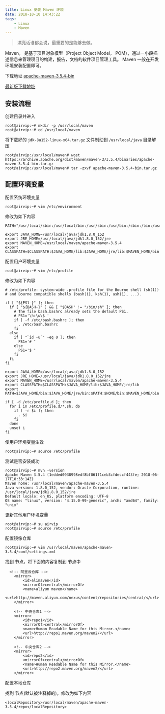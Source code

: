 ```yaml
---
title: Linux 安装 Maven 环境
date: 2018-10-10 14:43:22
tags: 
    - Linux
    - Maven
---
```


> 漂亮话谁都会说，最重要的是能够去做。

Maven， 是基于项目对象模型（Project Object Model， POM），通过一小段描述信息来管理项目的构建，报告，文档的软件项目管理工具。
Maven 一般在开发环境安装配置即可。

<!-- more -->

下载地址 [apache-maven-3.5.4-bin](https://archive.apache.org/dist/maven/maven-3/3.5.4/binaries/)

[最新版下载地址](https://maven.apache.org/download.cgi)

## 安装流程

创建目录并进入

```
root@airvip:~# mkdir -p /usr/local/maven
root@airvip:~# cd /usr/local/maven
```

将下载好的 `jdk-8u152-linux-x64.tar.gz` 文件制动到 `/usr/local/java` 目录解压

```
root@airvip:/usr/local/maven# wget https://archive.apache.org/dist/maven/maven-3/3.5.4/binaries/apache-maven-3.5.4-bin.tar.gz
root@airvip:/usr/local/maven# tar -zxvf apache-maven-3.5.4-bin.tar.gz
```

## 配置环境变量

配置系统环境变量

```
root@airvip:~# vim /etc/environment
```

修改为如下内容

```
PATH="/usr/local/sbin:/usr/local/bin:/usr/sbin:/usr/bin:/sbin:/bin:/usr/games:/usr/local/games"

export JAVA_HOME=/usr/local/java/jdk1.8.0_152
export JRE_HOME=/usr/local/java/jdk1.8.0_152/jre
export MAVEN_HOME=/usr/local/maven/apache-maven-3.5.4
export CLASSPATH=$CLASSPATH:$JAVA_HOME/lib:$JAVA_HOME/jre/lib:$MAVEN_HOME/bin
```

配置用户环境变量


```
root@airvip:~# vim /etc/profile
```

修改为如下内容

```
# /etc/profile: system-wide .profile file for the Bourne shell (sh(1))
# and Bourne compatible shells (bash(1), ksh(1), ash(1), ...).

if [ "${PS1-}" ]; then
  if [ "${BASH-}" ] && [ "$BASH" != "/bin/sh" ]; then
    # The file bash.bashrc already sets the default PS1.
    # PS1='\h:\w\$ '
    if [ -f /etc/bash.bashrc ]; then
      . /etc/bash.bashrc
    fi
  else
    if [ "`id -u`" -eq 0 ]; then
      PS1='# '
    else
      PS1='$ '
    fi
  fi
fi

export JAVA_HOME=/usr/local/java/jdk1.8.0_152
export JRE_HOME=/usr/local/java/jdk1.8.0_152/jre
export MAVEN_HOME=/usr/local/maven/apache-maven-3.5.4
export CLASSPATH=$CLASSPATH:$JAVA_HOME/lib:$JAVA_HOME/jre/lib
export PATH=$JAVA_HOME/bin:$JAVA_HOME/jre/bin:$PATH:$HOME/bin:$MAVEN_HOME/bin

if [ -d /etc/profile.d ]; then
  for i in /etc/profile.d/*.sh; do
    if [ -r $i ]; then
      . $i
    fi
  done
  unset i
fi
```

使用户环境变量生效

```
root@airvip:~# source /etc/profile
```

测试是否安装成功

```
root@airvip:~# mvn -version
Apache Maven 3.5.4 (1edded0938998edf8bf061f1ceb3cfdeccf443fe; 2018-06-17T18:33:14Z)
Maven home: /usr/local/maven/apache-maven-3.5.4
Java version: 1.8.0_152, vendor: Oracle Corporation, runtime: /usr/local/java/jdk1.8.0_152/jre
Default locale: en_US, platform encoding: UTF-8
OS name: "linux", version: "4.15.0-99-generic", arch: "amd64", family: "unix"
```

更新其他用户环境变量

```
root@airvip:~# su airvip
root@airvip:~# source /etc/profile
```

配置镜像仓库

```
root@airvip:~# vim /usr/local/maven/apache-maven-3.5.4/conf/settings.xml
```

找到 <mirrors> </mirrors> 节点，将下面的内容复制到 <mirrors> </mirrors> 节点中
```
  <!-- 阿里云仓库 -->
	<mirror>
	    <id>alimaven</id>
	    <mirrorOf>central</mirrorOf>
	    <name>aliyun maven</name>
	    <url>http://maven.aliyun.com/nexus/content/repositories/central/</url>
	</mirror>
	    
	<!-- 中央仓库1 -->
	<mirror>
	    <id>repo1</id>
	    <mirrorOf>central</mirrorOf>
	    <name>Human Readable Name for this Mirror.</name>
	    <url>http://repo1.maven.org/maven2/</url>
	</mirror>
	   
	<!-- 中央仓库2 -->
	<mirror>
	    <id>repo2</id>
	    <mirrorOf>central</mirrorOf>
	    <name>Human Readable Name for this Mirror.</name>
	    <url>http://repo2.maven.org/maven2/</url>
	</mirror>
```

配置本地仓库

找到 <localRepository> </localRepository> 节点(默认被注释掉的)，修改为如下内容

```
<localRepository>/usr/local/maven/apache-maven-3.5.4/repo</localRepository>
```
